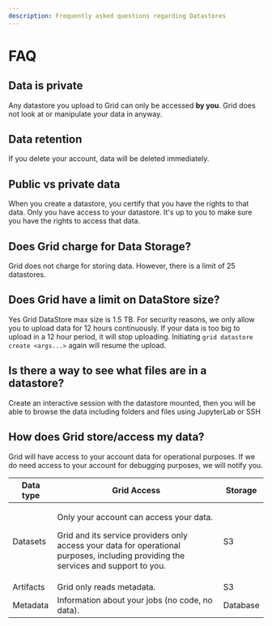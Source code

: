```yaml
---
description: Frequently asked questions regarding Datastores
---
```


# FAQ

## Data is private

Any datastore you upload to Grid can only be accessed **by you**. Grid does not look at or manipulate your data in anyway.

## Data retention

If you delete your account, data will be deleted immediately.

## Public vs private data

When you create a datastore, you certify that you have the rights to that data. Only you have access to your datastore. It's up to you to make sure you have the rights to access that data.

## Does Grid charge for Data Storage?

Grid does not charge for storing data. However, there is a limit of 25 datastores.

## Does Grid have a limit on DataStore size?

Yes Grid DataStore max size is 1.5 TB. For security reasons, we only allow you to upload data for 12 hours continuously. If your data is too big to upload in a 12 hour period, it will stop uploading. Initiating `grid datastore create <args...>` again will resume the upload.

## Is there a way to see what files are in a datastore?

Create an interactive session with the datastore mounted, then you will be able to browse the data including folders and files using JupyterLab or SSH

## How does Grid store/access my data?

Grid will have access to your account data for operational purposes. If we do need access to your account for debugging purposes, we will notify you.

<table>
  <thead>
    <tr>
      <th className="text-align-left">Data type</th>
      <th className="text-align-left">Grid Access</th>
      <th className="text-align-left">Storage</th>
    </tr>
  </thead>
  <tbody>
    <tr>
      <td className="text-align-left">Datasets</td>
      <td className="text-align-left">
        <p>Only your account can access your data.</p>
        <p>Grid and its service providers only access your data for operational purposes,
          including providing the services and support to you.</p>
      </td>
      <td className="text-align-left">S3</td>
    </tr>
    <tr>
      <td className="text-align-left">Artifacts</td>
      <td className="text-align-left">Grid only reads metadata.</td>
      <td className="text-align-left">S3</td>
    </tr>
    <tr>
      <td className="text-align-left">Metadata</td>
      <td className="text-align-left">Information about your jobs (no code, no data).</td>
      <td className="text-align-left">Database</td>
    </tr>
  </tbody>
</table>

